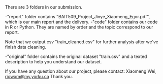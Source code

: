 
There are 3 folders in our submission.

-"report" folder contains "BAIT509_Project_Jinye_Xiaomeng_Egor.pdf", which is our main report and the delivery.
-"code" folder contains our code in R or Python. They are named by order and the topic correspond to our report.

Note that we output csv "train_cleaned.csv" for further analysis after we've finish data cleaning.

-"original" folder contains the original dataset "train.csv" and a texted description to help you understand our dataset.

If you have any question about our project, please contact: Xiaomeng Wei, riowxm@my.yorku.ca
Thank you.
